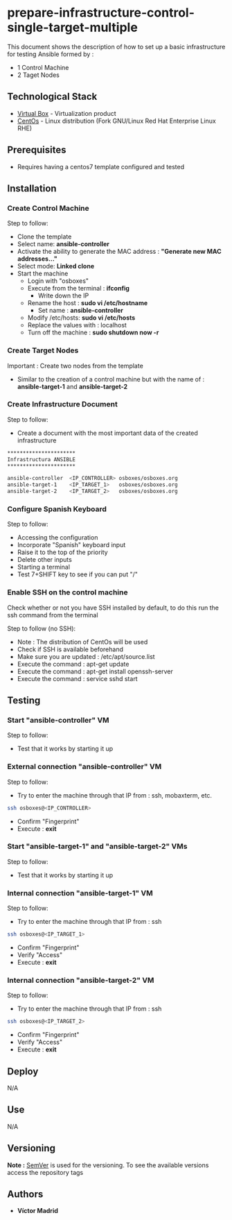# prepare-infrastructure-control-single-target-multiple

This document shows the description of how to set up a basic infrastructure for testing Ansible formed by :

* 1 Control Machine
* 2 Taget Nodes





## Technological Stack

* [Virtual Box](https://www.virtualbox.org/) - Virtualization product
* [CentOs](https://www.centos.org/) - Linux distribution (Fork GNU/Linux Red Hat Enterprise Linux RHE)




## Prerequisites

* Requires having a centos7 template configured and tested





## Installation


### Create Control Machine

Step to follow:

* Clone the template
* Select name: **ansible-controller**
* Activate the ability to generate the MAC address : **"Generate new MAC addresses..."**
* Select mode: **Linked clone**
* Start the machine
    * Login with "osboxes"
    * Execute from the terminal : **ifconfig**
        * Write down the IP
    * Rename the host : **sudo vi /etc/hostname** 
        * Set name : **ansible-controller**
    * Modify /etc/hosts: **sudo vi /etc/hosts**
    *   Replace the values with : localhost <HOSTNAME>
    * Turn off the machine : **sudo shutdown now -r**



### Create Target Nodes

Important : Create two nodes from the template

* Similar to the creation of a control machine but with the name of : **ansible-target-1** and **ansible-target-2**



### Create Infrastructure Document

Step to follow:

* Create a document with the most important data of the created infrastructure

```bash
**********************
Infrastructura ANSIBLE
**********************

ansible-controller	<IP_CONTROLLER>	osboxes/osboxes.org
ansible-target-1	<IP_TARGET_1>	osboxes/osboxes.org
ansible-target-2	<IP_TARGET_2>	osboxes/osboxes.org	
```



### Configure Spanish Keyboard

Step to follow:

* Accessing the configuration
* Incorporate "Spanish" keyboard input
* Raise it to the top of the priority
* Delete other inputs
* Starting a terminal
* Test 7+SHIFT key to see if you can put "/"



### Enable SSH on the control machine

Check whether or not you have SSH installed by default, to do this run the ssh command from the terminal

Step to follow (no SSH):

* Note : The distribution of CentOs will be used
* Check if SSH is available beforehand 
* Make sure you are updated : /etc/apt/source.list 
* Execute the command : apt-get update
* Execute the command : apt-get install openssh-server
* Execute the command : service sshd start



## Testing

### Start "ansible-controller" VM

Step to follow:

* Test that it works by starting it up



### External connection "ansible-controller" VM

Step to follow:

* Try to enter the machine through that IP from : ssh, mobaxterm, etc.

```bash
ssh osboxes@<IP_CONTROLLER>
```

* Confirm "Fingerprint"
* Execute : **exit**



### Start "ansible-target-1" and "ansible-target-2" VMs

Step to follow:

* Test that it works by starting it up



### Internal connection "ansible-target-1" VM

Step to follow:

* Try to enter the machine through that IP from : ssh

```bash
ssh osboxes@<IP_TARGET_1>
```

* Confirm "Fingerprint"
* Verify "Access"
* Execute : **exit**



### Internal connection "ansible-target-2" VM

Step to follow:

* Try to enter the machine through that IP from : ssh

```bash
ssh osboxes@<IP_TARGET_2>
```

* Confirm "Fingerprint"
* Verify "Access"
* Execute : **exit**


## Deploy

N/A





## Use

N/A





## Versioning

**Note :** [SemVer](http://semver.org/) is used for the versioning.
To see the available versions access the repository tags





## Authors

* **Víctor Madrid** 